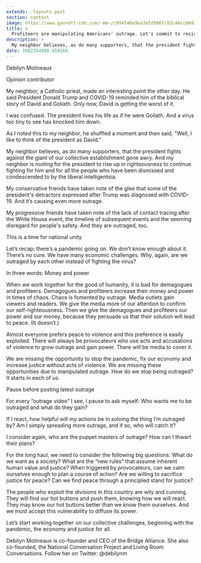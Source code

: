 ```yaml
--- 
extends: _layouts.post 
section: content 
image: https://www.gannett-cdn.com/-mm-/c994546e9ea3e5f806fc82c46cc049307a5a72f8/c=0-4-2302-1299/local/-/media/2020/08/26/USATODAY/usatsports/facebook-social-media-4.jpg?width=2302&height=1295&fit=crop&format=pjpg&auto=webp 
title: > 
  Profiteers are manipulating Americans' outrage. Let's commit to resist them together. 
description: > 
  My neighbor believes, as do many supporters, that the president fights against the giant of our collective establishment gone awry.In three words: Money and powerWhen we work together for the good of humanity, it is bad for demagogues and profiteers.Then we give the demagogues and profiteers our power and our money, because they persuade us that their solution will lead to peace.There will always be provocateurs who use acts and accusations of violence to grow outrage and gain power.Let’s start working together on our collective challenges, beginning with the pandemic, the economy and justice for all. 
date: 1602354508.059268 
--- 
```

Debilyn Molineaux

Opinion contributor

My neighbor, a Catholic priest, made an interesting point the other day. He said President Donald Trump and COVID-19 reminded him of the biblical story of David and Goliath. Only now, David is getting the worst of it.

I was confused. The president lives his life as if he were Goliath. And a virus too tiny to see has knocked him down.

As I noted this to my neighbor, he shuffled a moment and then said, "Well, I like to think of the president as David."

My neighbor believes, as do many supporters, that the president fights against the giant of our collective establishment gone awry. And my neighbor is rooting for the president to rise up in righteousness to continue fighting for him and for all the people who have been dismissed and condescended to by the liberal intelligentsia.

My conservative friends have taken note of the glee that some of the president's detractors expressed after Trump was diagnosed with COVID-19. And it’s causing even more outrage.

My progressive friends have taken note of the lack of contact tracing after the White House event, the timeline of subsequent events and the seeming disregard for people's safety. And they are outraged, too.

This is a time for national unity

Let’s recap: there’s a pandemic going on. We don’t know enough about it. There’s no cure. We have many economic challenges. Why, again, are we outraged by each other instead of fighting the virus?

In three words: Money and power

When we work together for the good of humanity, it is bad for demagogues and profiteers. Demagogues and profiteers increase their money and power in times of chaos. Chaos is fomented by outrage. Media outlets gain viewers and readers. We give the media more of our attention to confirm our self-righteousness. Then we give the demagogues and profiteers our power and our money, because they persuade us that their solution will lead to peace. (It doesn’t.)

Almost everyone prefers peace to violence and this preference is easily exploited. There will always be provocateurs who use acts and accusations of violence to grow outrage and gain power. There will be media to cover it.

We are missing the opportunity to stop the pandemic, fix our economy and increase justice without acts of violence. We are missing these opportunities due to manipulated outrage. How do we stop being outraged? It starts in each of us.

Pause before posting latest outrage

For every “outrage video” I see, I pause to ask myself: Who wants me to be outraged and what do they gain?

If I react, how helpful will my actions be in solving the thing I’m outraged by? Am I simply spreading more outrage, and if so, who will catch it?

I consider again, who are the puppet masters of outrage? How can I thwart their plans?

For the long haul, we need to consider the following big questions: What do we want as a society? What are the “new rules” that assume inherent human value and justice? When triggered by provocateurs, can we calm ourselves enough to plan a course of action? Are we willing to sacrifice justice for peace? Can we find peace through a principled stand for justice?

The people who exploit the divisions in this country are wily and cunning. They will find our hot buttons and push them, knowing how we will react. They may know our hot buttons better than we know them ourselves. And we must accept this vulnerability to diffuse its power.

Let’s start working together on our collective challenges, beginning with the pandemic, the economy and justice for all.

Debilyn Molineaux is co-founder and CEO of the Bridge Alliance. She also co-founded, the National Conversation Project and Living Room Conversations. Follow her on Twitter: @debilynm